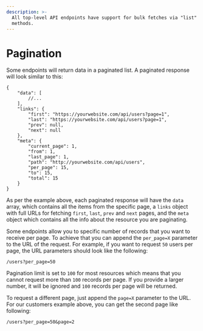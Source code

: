 ```yaml
---
description: >-
  All top-level API endpoints have support for bulk fetches via "list" API
  methods.
---
```


# Pagination

Some endpoints will return data in a paginated list. A paginated response will look similar to this:

```text
{
    "data": [
        //...
    ],
    "links": {
        "first": "https://yourwebsite.com/api/users?page=1",
        "last": "https://yourwebsite.com/api/users?page=1",
        "prev": null,
        "next": null
    },
    "meta": {
        "current_page": 1,
        "from": 1,
        "last_page": 1,
        "path": "http://yourwebsite.com/api/users",
        "per_page": 15,
        "to": 15,
        "total": 15
    }
}
```

As per the example above, each paginated response will have the `data` array, which contains all the items from the specific page, a `links` object with full URLs for fetching `first`, `last`, `prev` and `next` pages, and the `meta` object which contains all the info about the resource you are paginating.

Some endpoints allow you to specific number of records that you want to receive per page. To achieve that you can append the `per_page=X` parameter to the URL of the request. For example, if you want to request `50` users per page, the URL parameters should look like the following:

```text
/users?per_page=50
```

Pagination limit is set to `100` for most resources which means that you cannot request more than `100` records per page. If you provide a larger number, it will be ignored and `100` records per page will be returned.

To request a different page, just append the `page=X` parameter to the URL. For our customers example above, you can get the second page like following:

```text
/users?per_page=50&page=2
```

